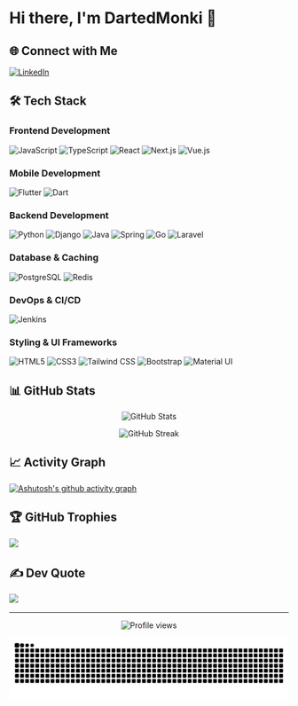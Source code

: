 # Hi there, I'm DartedMonki 👋

## 🌐 Connect with Me
[![LinkedIn](https://img.shields.io/badge/LinkedIn-%230077B5.svg?logo=linkedin&logoColor=white)](https://linkedin.com/in/daniafriyadi)

## 🛠 Tech Stack

### Frontend Development
![JavaScript](https://img.shields.io/badge/-JavaScript-F7DF1E?style=flat&logo=javascript&logoColor=black)
![TypeScript](https://img.shields.io/badge/-TypeScript-3178C6?style=flat&logo=typescript&logoColor=white)
![React](https://img.shields.io/badge/-React-61DAFB?style=flat&logo=react&logoColor=black)
![Next.js](https://img.shields.io/badge/-Next.js-000000?style=flat&logo=next.js&logoColor=white)
![Vue.js](https://img.shields.io/badge/-Vue.js-4FC08D?style=flat&logo=vue.js&logoColor=white)

### Mobile Development
![Flutter](https://img.shields.io/badge/-Flutter-02569B?style=flat&logo=flutter&logoColor=white)
![Dart](https://img.shields.io/badge/-Dart-0175C2?style=flat&logo=dart&logoColor=white)

### Backend Development
![Python](https://img.shields.io/badge/-Python-3776AB?style=flat&logo=python&logoColor=white)
![Django](https://img.shields.io/badge/-Django-092E20?style=flat&logo=django&logoColor=white)
![Java](https://img.shields.io/badge/-Java-007396?style=flat&logo=java&logoColor=white)
![Spring](https://img.shields.io/badge/-Spring-6DB33F?style=flat&logo=spring&logoColor=white)
![Go](https://img.shields.io/badge/-Go-00ADD8?style=flat&logo=go&logoColor=white)
![Laravel](https://img.shields.io/badge/-Laravel-FF2D20?style=flat&logo=laravel&logoColor=white)

### Database & Caching
![PostgreSQL](https://img.shields.io/badge/-PostgreSQL-336791?style=flat&logo=postgresql&logoColor=white)
![Redis](https://img.shields.io/badge/-Redis-DC382D?style=flat&logo=redis&logoColor=white)

### DevOps & CI/CD
![Jenkins](https://img.shields.io/badge/-Jenkins-D24939?style=flat&logo=jenkins&logoColor=white)

### Styling & UI Frameworks
![HTML5](https://img.shields.io/badge/-HTML5-E34F26?style=flat&logo=html5&logoColor=white)
![CSS3](https://img.shields.io/badge/-CSS3-1572B6?style=flat&logo=css3&logoColor=white)
![Tailwind CSS](https://img.shields.io/badge/-Tailwind%20CSS-38B2AC?style=flat&logo=tailwind-css&logoColor=white)
![Bootstrap](https://img.shields.io/badge/-Bootstrap-7952B3?style=flat&logo=bootstrap&logoColor=white)
![Material UI](https://img.shields.io/badge/-Material%20UI-0081CB?style=flat&logo=material-ui&logoColor=white)

## 📊 GitHub Stats
<p align="center">
  <img src="https://github-readme-stats.vercel.app/api?username=DartedMonki&show_icons=true&theme=radical&count_private=true" alt="GitHub Stats" />
</p>

<p align="center">
  <img src="https://github-readme-streak-stats.herokuapp.com/?user=DartedMonki&theme=radical&count_private=true" alt="GitHub Streak" />
</p>

## 📈 Activity Graph
[![Ashutosh's github activity graph](https://github-readme-activity-graph.vercel.app/graph?username=DartedMonki&theme=react-dark&include_all_commits=true)](https://github.com/ashutosh00710/github-readme-activity-graph)

## 🏆 GitHub Trophies
![](https://github-profile-trophy.vercel.app/?username=DartedMonki&theme=radical&no-frame=false&no-bg=true&margin-w=4&count_private=true)

## ✍️ Dev Quote
![](https://quotes-github-readme.vercel.app/api?type=horizontal&theme=radical)

---
<p align="center">
  <img src="https://komarev.com/ghpvc/?username=DartedMonki&label=Profile%20views&color=0e75b6&style=flat" alt="Profile views" />
</p>

<picture>
  <source media="(prefers-color-scheme: dark)" srcset="https://github.com/DartedMonki/DartedMonki/blob/output/github-contribution-grid-snake-dark.svg" />
  <source media="(prefers-color-scheme: light)" srcset="https://github.com/DartedMonki/DartedMonki/blob/output/github-contribution-grid-snake.svg" />
  <img alt="github-snake" src="https://github.com/DartedMonki/DartedMonki/blob/output/github-contribution-grid-snake.svg" />
</picture>
